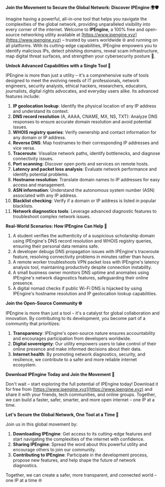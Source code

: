 **Join the Movement to Secure the Global Network: Discover IPEngine 🌍🛡️**

Imagine having a powerful, all-in-one tool that helps you navigate the complexities of the global network, providing unparalleled visibility into every corner of the internet. Welcome to **IPEngine**, a 100% free and open-source networking utility available at [https://www.ipengine.xyz](https://www.ipengine.xyz) – trusted by users worldwide 🌐 and running on all platforms. With its cutting-edge capabilities, IPEngine empowers you to identify malicious IPs, detect phishing domains, reveal scam infrastructure, map digital threat surfaces, and strengthen your cybersecurity posture 🔐.

**Unlock Advanced Capabilities with a Single Tool 📡**

IPEngine is more than just a utility – it's a comprehensive suite of tools designed to meet the evolving needs of IT professionals, network engineers, security analysts, ethical hackers, researchers, educators, journalists, digital rights advocates, and everyday users alike. Its advanced features include:

1. **IP geolocation lookup**: Identify the physical location of any IP address and understand its context.
2. **DNS record resolution** (A, AAAA, CNAME, MX, NS, TXT): Analyze DNS responses to ensure accurate domain resolution and avoid potential issues.
3. **WHOIS registry queries**: Verify ownership and contact information for any domain or IP address.
4. **Reverse DNS**: Map hostnames to their corresponding IP addresses and vice versa.
5. **Traceroute**: Visualize network paths, identify bottlenecks, and diagnose connectivity issues.
6. **Port scanning**: Discover open ports and services on remote hosts.
7. **Latency and packet loss analysis**: Evaluate network performance and identify potential problems.
8. **Hostname resolution**: Translate domain names to IP addresses for easy access and management.
9. **ASN information**: Understand the autonomous system number (ASN) associated with any IP address.
10. **Blacklist checking**: Verify if a domain or IP address is listed in popular blacklists.
11. **Network diagnostics tools**: Leverage advanced diagnostic features to troubleshoot complex network issues.

**Real-World Scenarios: How IPEngine Can Help 🚀**

1. A student verifies the authenticity of a suspicious scholarship domain using IPEngine's DNS record resolution and WHOIS registry queries, ensuring their personal data remains safe.
2. A developer debugs DNS propagation issues with IPEngine's traceroute feature, resolving connectivity problems in minutes rather than hours.
3. A remote worker troubleshoots VPN packet loss with IPEngine's latency analysis tool, maintaining productivity despite connection instability.
4. A small business owner monitors DNS uptime and anomalies using IPEngine's network diagnostics features, safeguarding their online presence.
5. A digital nomad checks if public Wi-Fi DNS is hijacked by using IPEngine's hostname resolution and IP geolocation lookup capabilities.

**Join the Open-Source Community 🌐**

IPEngine is more than just a tool – it's a catalyst for global collaboration and innovation. By contributing to its development, you become part of a community that prioritizes:

1. **Transparency**: IPEngine's open-source nature ensures accountability and encourages participation from developers worldwide.
2. **Digital sovereignty**: Our utility empowers users to take control of their online presence and make informed decisions about their data.
3. **Internet health**: By promoting network diagnostics, security, and resilience, we contribute to a safer and more reliable internet ecosystem.

**Download IPEngine Today and Join the Movement 🚀**

Don't wait – start exploring the full potential of IPEngine today! Download it for free from [https://www.ipengine.xyz](https://www.ipengine.xyz) and share it with your friends, tech communities, and online groups. Together, we can build a faster, safer, smarter, and more open internet – one IP at a time.

**Let's Secure the Global Network, One Tool at a Time 🔑**

Join us in this global movement by:

1. **Downloading IPEngine**: Get access to its cutting-edge features and start navigating the complexities of the internet with confidence.
2. **Sharing IPEngine**: Spread the word about this powerful utility and encourage others to join our community.
3. **Contributing to IPEngine**: Participate in the development process, propose new features, and help shape the future of network diagnostics.

Together, we can create a safer, more transparent, and connected world – one IP at a time 🌐